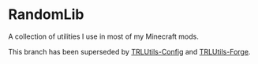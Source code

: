 # RandomLib

A collection of utilities I use in most of my Minecraft mods.

This branch has been superseded by
[TRLUtils-Config](https://github.com/TheRandomLabs/TRLUtils-Config) and
[TRLUtils-Forge](https://github.com/TheRandomLabs/TRLUtils-Forge).

